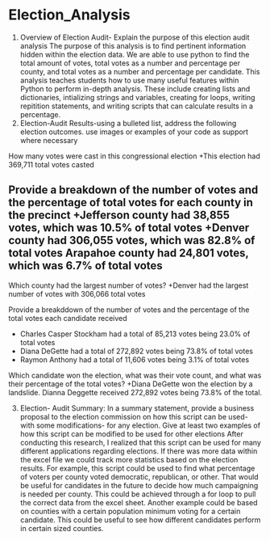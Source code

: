 # Election_Analysis

1. Overview of Election Audit- Explain the purpose of this election audit analysis 
The purpose of this analysis is to find pertinent information hidden within the election data. We are able to use python to find the total amount of votes, total votes as a number and percentage per county, and total votes as a number and percentage per candidate. This analysis teaches students how to use many useful features within Python to perform in-depth analysis. These include creating lists and dictionaries, intializing strings and variables, creating for loops, writing repitition statements, and writing scripts that can calculate results in a percentage. 
2. Election-Audit Results-using a bulleted list, address the following election outcomes. use images or examples of your code as support where necessary

How many votes were cast in this congressional election
+This election had 369,711 total votes casted

Provide a breakdown of the number of votes and the percentage of total votes for each county in the precinct
+Jefferson county had 38,855 votes, which was 10.5% of total votes 
+Denver county had 306,055 votes, which was 82.8% of total votes
Arapahoe county had 24,801 votes, which was 6.7% of total votes
-
Which county had the largest number of votes?
+Denver had the largest number of votes with 306,066 total votes

Provide a breakddown of the number of votes and the percentage of the total votes each candidate received
+ Charles Casper Stockham had a total of 85,213 votes being 23.0% of total votes
+ Diana DeGette had a total of 272,892 votes being 73.8% of total votes
+ Raymon Anthony had a total of 11,606 votes being 3.1% of total votes

Which candidate won the election, what was their vote count, and what was their percentage of the total votes?
+Diana DeGette won the election by a landslide. Dianna Deggette received 272,892 votes being 73.8% of the total. 

3. Election- Audit Summary: In a summary statement, provide a business proposal to the election commission on how this script can be used- with some modifications- for any election. Give at least two examples of how this script can be modified to be used for other elections
After conducting this research, I realized that this script can be used for many different applications regarding elections. If there was more data within the excel file we could track more statistics based on the election results. For example, this script could be used to find what percentage of voters per county voted democratic, republican, or other. That would be useful for candidates in the future to decide how much campaigning is needed per county. This could be achieved through a for loop to pull the correct data from the excel sheet. Another example could be based on counties with a certain population minimum voting for a certain candidate. This could be useful to see how different candidates perform in certain sized counties. 
